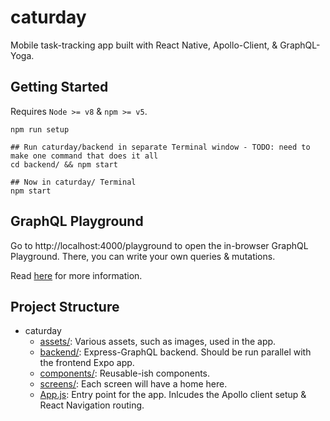 # caturday

Mobile task-tracking app built with React Native, Apollo-Client, & GraphQL-Yoga.

## Getting Started

Requires `Node >= v8` & `npm >= v5`.

```shell
npm run setup

## Run caturday/backend in separate Terminal window - TODO: need to make one command that does it all
cd backend/ && npm start

## Now in caturday/ Terminal
npm start
```

## GraphQL Playground

Go to http://localhost:4000/playground to open the in-browser GraphQL Playground. There, you can write your own queries & mutations.

Read [here](https://github.com/prisma/graphql-yoga#workflow) for more information. 

## Project Structure

- caturday
  - [assets/](assets/): Various assets, such as images, used in the app.
  - [backend/](backend/): Express-GraphQL backend. Should be run parallel with the frontend Expo app.
  - [components/](components/): Reusable-ish components.
  - [screens/](screens/): Each screen will have a home here. 
  - [App.js](App.js): Entry point for the app. Inlcudes the Apollo client setup & React Navigation routing.